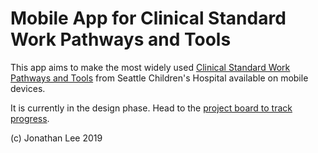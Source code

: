 # Mobile App for Clinical Standard Work Pathways and Tools

This app aims to make the most widely used [Clinical Standard Work Pathways and Tools](https://www.seattlechildrens.org/healthcare-professionals/gateway/clinical-resources/pathways/) from Seattle Children's Hospital available on mobile devices.

It is currently in the design phase. Head to the [project board to track progress](https://github.com/jonjlee/schcsw/projects/1).

(c) Jonathan Lee 2019